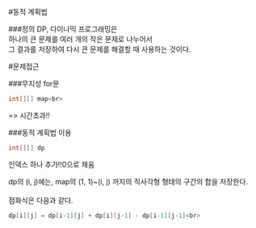 #동적 계획법

###정의
DP, 다이나믹 프로그래밍은 <br>
하나의 큰 문제를 여러 개의 작은 문제로 나누어서 <br>
그 결과를 저장하여 다시 큰 문제를 해결할 때 사용하는 것이다.<br>

#문제접근

###무지성 for문
```java
int[][] map<br>
```
=> 시간초과!!

###동적 계획법 이용
```java
int[][] dp
```
인덱스 하나 추가!!0으로 채움

dp의 (i, j)에는, map의 (1, 1)~(i, j) 까지의 직사각형 형태의 구간의 합을 저장한다.<br><br>
점화식은 다음과 같다.<br>

```java
dp[i][j] = dp[i-1][j] + dp[i][j-1] - dp[i-1][j-1]<br>
```


